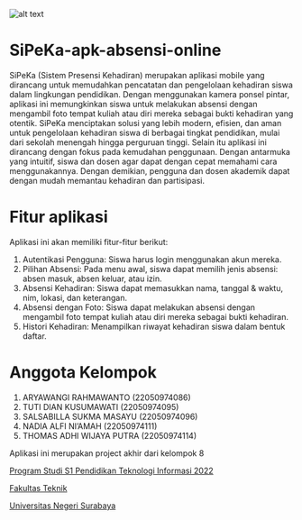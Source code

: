 ![alt text](https://github.com/aryawangi/SiPeKa-apk-absensi-online/blob/main/readme/Poster.png?raw=true)

# SiPeKa-apk-absensi-online
SiPeKa (Sistem Presensi Kehadiran) merupakan aplikasi mobile yang dirancang untuk memudahkan pencatatan dan pengelolaan kehadiran siswa dalam lingkungan pendidikan. 
Dengan menggunakan kamera ponsel pintar, aplikasi ini memungkinkan siswa untuk melakukan absensi dengan mengambil foto tempat kuliah atau diri mereka sebagai bukti kehadiran yang otentik. 
SiPeKa menciptakan solusi yang lebih modern, efisien, dan aman untuk pengelolaan kehadiran siswa di berbagai tingkat pendidikan, mulai dari sekolah menengah hingga perguruan tinggi. Selain itu aplikasi ini dirancang dengan fokus pada kemudahan penggunaan. Dengan antarmuka yang intuitif, siswa dan dosen agar dapat dengan cepat memahami cara menggunakannya. 
Dengan demikian, pengguna dan dosen akademik dapat dengan mudah memantau kehadiran dan partisipasi.


# Fitur aplikasi
Aplikasi ini akan memiliki fitur-fitur berikut:
1. Autentikasi Pengguna: Siswa harus login menggunakan akun mereka.
2. Pilihan Absensi: Pada menu awal, siswa dapat memilih jenis absensi: absen masuk, absen
keluar, atau izin.
3. Absensi Kehadiran: Siswa dapat memasukkan nama, tanggal & waktu, nim, lokasi, dan
keterangan.
4. Absensi dengan Foto: Siswa dapat melakukan absensi dengan mengambil foto tempat
kuliah atau diri mereka sebagai bukti kehadiran.
5. Histori Kehadiran: Menampilkan riwayat kehadiran siswa dalam bentuk daftar.


# Anggota Kelompok
1.	ARYAWANGI RAHMAWANTO      (22050974086)
2.	TUTI DIAN KUSUMAWATI      (22050974095)
3.	SALSABILLA SUKMA MASAYU   (22050974096)
4.	NADIA ALFI NI’AMAH        (22050974111)
5.	THOMAS ADHI WIJAYA PUTRA  (22050974114)


Aplikasi ini merupakan project akhir dari kelompok 8

[Program Studi S1 Pendidikan Teknologi Informasi 2022](https://pendidikan-ti.ft.unesa.ac.id)

[Fakultas Teknik](https://ft.unesa.ac.id) 

[Universitas Negeri Surabaya](https://www.unesa.ac.id/)
